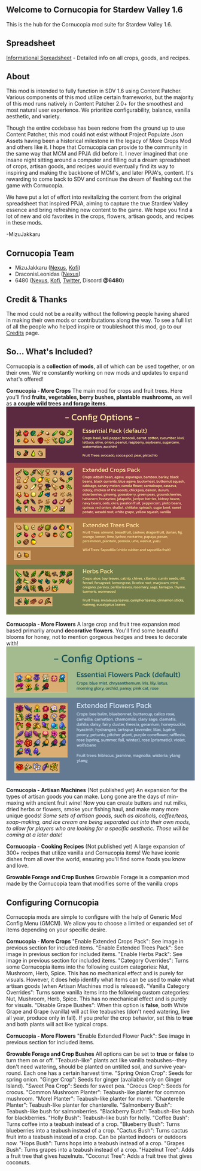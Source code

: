 ﻿## Welcome to Cornucopia for Stardew Valley 1.6

This is the hub for the Cornucopia mod suite for Stardew Valley 1.6.

## Spreadsheet
[Informational Spreadsheet](https://docs.google.com/spreadsheets/d/1uI14bL1yzDceOXVzhetJ5IeDYcrU0YgvzFUF-yKrxoM/edit?usp=sharing) - Detailed info on all crops, goods, and recipes.

## About
This mod is intended to fully function in SDV 1.6 using Content Patcher. Various components of this mod utilize certain frameworks, but the majority of this mod runs natively in Content Patcher 2.0+ for the smoothest and most natural user experience. We prioritize configurability, balance, vanilla aesthetic, and variety.

Though the entire codebase has been redone from the ground up to use Content Patcher, this mod could not exist without Project Populate Json Assets having been a historical milestone in the legacy of More Crops Mod and others like it. I hope that Cornucopia can provide to the community in the same way that MCM and PPJA did before it. I never imagined that one insane night sitting around a computer and filling out a dream spreadsheet of crops, artisan goods, and recipes would eventually find its way to inspiring and making the backbone of MCM's, and later PPJA's, content. It's rewarding to come back to SDV and continue the dream of fleshing out the game with Cornucopia.

We have put a lot of effort into revitalizing the content from the original spreadsheet that inspired PPJA, aiming to capture the true Stardew Valley essence and bring refreshing new content to the game. We hope you find a lot of new and old favorites in the crops, flowers, artisan goods, and recipes in these mods.

-MizuJakkaru

## Cornucopia Team
* MizuJakkaru ([Nexus](https://www.nexusmods.com/stardewvalley/users/2821799), [Kofi](https://ko-fi.com/mizujakkaru))
* DraconisLeonidas ([Nexus](https://www.nexusmods.com/stardewvalley/users/158706123))
* 6480 ([Nexus](https://www.nexusmods.com/users/55537262), [Kofi](https://ko-fi.com/6480k), [Twitter](https://twitter.com/6480n), Discord **@6480**)

## Credit & Thanks
The mod could not be a reality without the following people having shared in making their own mods or contributations along the way. To see a full list of all the people who helped inspire or troubleshoot this mod, go to our [Credits](https://github.com/MizuJakkaru/Cornucopia/blob/main/CREDITS.md) page.

## So... What's Included?
Cornucopia is a **collection of mods**, all of which can be used together, or on their own. We're constantly working on new mods and updates to expand what's offered!

**Cornucopia - More Crops** The main mod for crops and fruit trees. Here you'll find **fruits, vegetables, berry bushes, plantable mushrooms,** as well as **a couple wild trees and forage items**.
![A list of items included in More Crops](https://raw.githubusercontent.com/MizuJakkaru/Cornucopia/main/%5BCP%5D%20Cornucopia%20More%20Crops/config%20options.png)

**Cornucopia - More Flowers** A large crop and fruit tree expansion mod based primarily around **decorative flowers**. You'll find some beautiful blooms for honey, not to mention gorgeous hedges and trees to decorate with!
![A list of items included in More Crops](https://raw.githubusercontent.com/MizuJakkaru/Cornucopia/main/%5BCP%5D%20Cornucopia%20More%20Flowers/config%20options.png)

**Cornucopia - Artisan Machines** \(Not published yet\) An expansion for the types of artisan goods you can make. Long gone are the days of min-maxing with ancient fruit wine! Now you can create butters and nut milks, dried herbs or flowers, smoke your fishing haul, and make many more unique goods!
*Some sets of artisan goods, such as alcohols, coffee/teas, soap-making, and ice cream are being separated out into their own mods, to allow for players who are looking for a specific aesthetic. Those will be coming at a later date!*

**Cornucopia - Cooking Recipes** \(Not published yet\) A large expansion of 300+ recipes that utilize vanilla and Cornucopia items! We have iconic dishes from all over the world, ensuring you'll find some foods you know and love.

**Growable Forage and Crop Bushes** Growable Forage is a companion mod made by the Cornucopia team that modifies some of the vanilla crops 

## Configuring Cornucopia
Cornucopia mods are simple to configure with the help of Generic Mod Config Menu (GMCM). We allow you to choose a limited or expanded set of items depending on your specific desire.

**Cornucopia - More Crops**
"Enable Extended Crops Pack": See image in previous section for included items.
"Enable Extended Trees Pack": See image in previous section for included items.
"Enable Herbs Pack": See image in previous section for included items.
"Category Overrides": Turns some Cornucopia items into the following custom categories: Nut, Mushroom, Herb, Spice. This has no mechanical effect and is purely for visuals. However, it does help identify what items can be used to make what artisan goods (when Artisan Machines mod is released).
"Vanilla Category Overrides": Turns some vanilla items into the following custom categories: Nut, Mushroom, Herb, Spice. This has no mechanical effect and is purely for visuals.
"Disable Grape Bushes": When this option is **false**, both White Grape and Grape (vanilla) will act like teabushes (don't need watering, live all year, produce only in fall). If you prefer the crop behavior, set this to **true** and both plants will act like typical crops.

**Cornucopia - More Flowers**
"Enable Extended Flower Pack": See image in previous section for included items.

**Growable Forage and Crop Bushes**
All options can be set to **true** or **false** to turn them on or off. "Teabush-like" plants act like vanilla teabushes--they don't need watering, should be planted on untilled soil, and survive year-round. Each one has a certain harvest time.
"Spring Onion Crop": Seeds for spring onion.
"Ginger Crop": Seeds for ginger (available only on Ginger Island).
"Sweet Pea Crop": Seeds for sweet pea.
"Crocus Crop": Seeds for crocus.
"Common Mushroom Planter": Teabush-like planter for common mushroom.
"Morel Planter": Teabush-like planter for morel.
"Chanterelle Planter": Teabush-like planter for chanterelle.
"Salmonberry Bush": Teabush-like bush for salmonberries.
"Blackberry Bush": Teabush-like bush for blackberries.
"Holly Bush": Teabush-like bush for holly.
"Coffee Bush": Turns coffee into a teabush instead of a crop.
"Blueberry Bush": Turns blueberries into a teabush instead of a crop.
"Cactus Bush": Turns cactus fruit into a teabush instead of a crop. Can be planted indoors or outdoors now.
"Hops Bush": Turns hops into a teabush instead of a crop.
"Grapes Bush": Turns grapes into a teabush instead of a crop.
"Hazelnut Tree": Adds a fruit tree that gives hazelnuts.
"Coconut Tree": Adds a fruit tree that gives coconuts.

